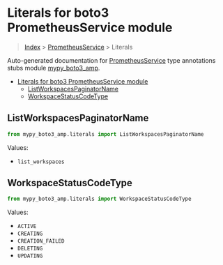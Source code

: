 # Literals for boto3 PrometheusService module

> [Index](..) > [PrometheusService](.) > Literals

Auto-generated documentation for
[PrometheusService](https://boto3.amazonaws.com/v1/documentation/api/1.17.75/reference/services/amp.html#PrometheusService)
type annotations stubs module
[mypy_boto3_amp](https://pypi.org/project/mypy-boto3-amp/).

- [Literals for boto3 PrometheusService module](#literals-for-boto3-prometheusservice-module)
  - [ListWorkspacesPaginatorName](#listworkspacespaginatorname)
  - [WorkspaceStatusCodeType](#workspacestatuscodetype)

## ListWorkspacesPaginatorName

```python
from mypy_boto3_amp.literals import ListWorkspacesPaginatorName
```

Values:

- `list_workspaces`

## WorkspaceStatusCodeType

```python
from mypy_boto3_amp.literals import WorkspaceStatusCodeType
```

Values:

- `ACTIVE`
- `CREATING`
- `CREATION_FAILED`
- `DELETING`
- `UPDATING`
